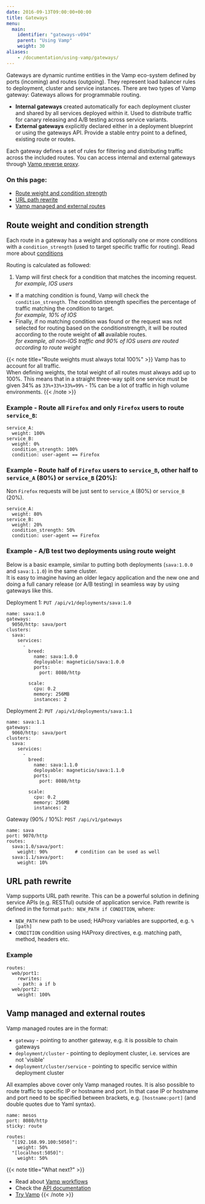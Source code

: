 ```yaml
---
date: 2016-09-13T09:00:00+00:00
title: Gateways
menu:
  main:
    identifier: "gateways-v094"
    parent: "Using Vamp"
    weight: 30
aliases:
    - /documentation/using-vamp/gateways/
---
```


Gateways are dynamic runtime entities in the Vamp eco-system defined by ports (incoming) and routes (outgoing). They represent load balancer rules to deployment, cluster and service instances. There are two types of Vamp gateway:
Gateways allows for programmable routing. 

* **Internal gateways** created automatically for each deployment cluster and shared by all services deployed within it. Used to distribute traffic for canary releasing and A/B testing across service variants.
* **External gateways**  explicitly declared either in a deployment blueprint or using the gateways API. Provide a stable entry point to a defined, existing route or routes.

Each gateway defines a set of rules for filtering and distributing traffic across the included routes. You can access internal and external gateways through [Vamp reverse proxy](/documentation/how-vamp-works/v0.9.4/reverse-proxy).

### On this page:

* [Route weight and condition strength](/documentation/using-vamp/v0.9.4/gateways/#route-weight-and-condition-strength)
* [URL path rewrite](/documentation/using-vamp/v0.9.4/gateways/#url-path-rewrite)
* [Vamp managed and external routes](/documentation/using-vamp/v0.9.4/gateways/#vamp-managed-and-external-routes)

## Route weight and condition strength

Each route in a gateway has a weight and optionally one or more conditions with a `condition_strength` (used to target specific traffic for routing). Read more about [conditions](/documentation/using-vamp/v0.9.4/conditions)  

Routing is calculated as followed:

1. Vamp will first check for a condition that matches the incoming request.   
  _for example, IOS users_
- If a matching condition is found, Vamp will check the `condition_strength`. The condition strength specifies the percentage of traffic matching the condition to target.  
  _for example, 10% of IOS_
- Finally, if no matching condition was found or the request was not selected for routing based on the conditionstrength, it will be routed according to the route weight of **all** available routes.    
  _for example, all non-IOS traffic and 90% of IOS users are routed according to route weight_

{{< note title="Route weights must always total 100%" >}}
Vamp has to account for all traffic.  
When defining weights, the total weight of all routes must always add up to 100%.
This means that in a straight three-way split one service must be given 34% as `33%+33%+33%=99%` - 1% can be a lot of traffic in high volume environments.
{{< /note >}}

### Example - Route all `Firefox` and only `Firefox` users to route `service_B`:

```
service_A:
  weight: 100%
service_B:
  weight: 0%
  condition_strength: 100%
  condition: user-agent == Firefox
```

### Example - Route half of `Firefox` users to `service_B`, other half to `service_A` (80%) or `service_B` (20%):
Non `Firefox` requests will be just sent to `service_A` (80%) or `service_B` (20%).
```
service_A:
  weight: 80%
service_B:
  weight: 20%
  condition_strength: 50%
  condition: user-agent == Firefox
```

### Example - A/B test two deployments using route weight
Below is a basic example, similar to putting both deployments (`sava:1.0.0` and `sava:1.1.0`) in the same cluster.  
It is easy to imagine having an older legacy application and the new one and doing a full canary release (or A/B testing) in seamless way by using gateways like this.

Deployment 1: `PUT /api/v1/deployments/sava:1.0`

```
name: sava:1.0
gateways:
  9050/http: sava/port
clusters:
  sava:
    services:
      -
        breed:
          name: sava:1.0.0
          deployable: magneticio/sava:1.0.0
          ports:
            port: 8080/http
            
        scale:
          cpu: 0.2
          memory: 256MB
          instances: 2
```


Deployment 2: `PUT /api/v1/deployments/sava:1.1`

```
name: sava:1.1
gateways:
  9060/http: sava/port
clusters:
  sava:
    services:
      -
        breed:
          name: sava:1.1.0
          deployable: magneticio/sava:1.1.0
          ports:
            port: 8080/http
            
        scale:
          cpu: 0.2
          memory: 256MB
          instances: 2
```


Gateway (90% / 10%): `POST /api/v1/gateways`

```
name: sava
port: 9070/http
routes:
  sava:1.0/sava/port:
    weight: 90%          # condition can be used as well
  sava:1.1/sava/port:
    weight: 10%
```

## URL path rewrite

Vamp supports URL path rewrite. This can be a powerful solution in defining service APIs (e.g. RESTful) outside of application service.  Path rewrite is defined in the format `path: NEW_PATH if CONDITION`, where:

- `NEW_PATH` new path to be used; HAProxy variables are supported, e.g. `%[path]`
- `CONDITION` condition using HAProxy directives, e.g. matching path, method, headers etc.

### Example
```
routes:
  web/port1:
    rewrites:
    - path: a if b
  web/port2:
    weight: 100%
```

## Vamp managed and external routes

Vamp managed routes are in the format:

- `gateway` - pointing to another gateway, e.g. it is possible to chain gateways
- `deployment/cluster` - pointing to deployment cluster, i.e. services are not 'visible'
- `deployment/cluster/service` - pointing to specific service within deployment cluster

All examples above cover only Vamp managed routes.
It is also possible to route traffic to specific IP or hostname and port.
In that case IP or hostname and port need to be specified between brackets, e.g. `[hostname:port]` (and double quotes due to Yaml syntax).

```
name: mesos
port: 8080/http
sticky: route

routes:
  "[192.168.99.100:5050]":
    weight: 50%
  "[localhost:5050]":
    weight: 50%
```

{{< note title="What next?" >}}
* Read about [Vamp workflows](/documentation/using-vamp/v0.9.4/workflows/)
* Check the [API documentation](/documentation/api/v0.9.4/api-reference)
* [Try Vamp](/documentation/installation/hello-world)
{{< /note >}}
